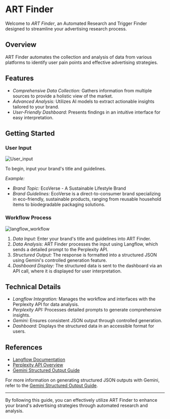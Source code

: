 # ART Finder

Welcome to *ART Finder*, an Automated Research and Trigger Finder designed to streamline your advertising research process.

## Overview

ART Finder automates the collection and analysis of data from various platforms to identify user pain points and effective advertising strategies.

## Features

- *Comprehensive Data Collection:* Gathers information from multiple sources to provide a holistic view of the market.
- *Advanced Analysis:* Utilizes AI models to extract actionable insights tailored to your brand.
- *User-Friendly Dashboard:* Presents findings in an intuitive interface for easy interpretation.

## Getting Started

### User Input

![User_input](findart/src/Readme_images/User_input.png)

To begin, input your brand's title and guidelines.

*Example:*

- *Brand Topic:* EcoVerse - A Sustainable Lifestyle Brand
- *Brand Guidelines:* EcoVerse is a direct-to-consumer brand specializing in eco-friendly, sustainable products, ranging from reusable household items to biodegradable packaging solutions.

### Workflow Process

![langflow_workflow](findart\src\Readme_images\langflow_workflow.png)

1. *Data Input:* Enter your brand's title and guidelines into ART Finder.
2. *Data Analysis:* ART Finder processes the input using Langflow, which sends a detailed prompt to the Perplexity API.
3. *Structured Output:* The response is formatted into a structured JSON using Gemini's controlled generation feature.
4. *Dashboard Display:* The structured data is sent to the dashboard via an API call, where it is displayed for user interpretation.

## Technical Details

- *Langflow Integration:* Manages the workflow and interfaces with the Perplexity API for data analysis.
- *Perplexity API:* Processes detailed prompts to generate comprehensive insights.
- *Gemini:* Ensures consistent JSON output through controlled generation.
- *Dashboard:* Displays the structured data in an accessible format for users.

## References

- [Langflow Documentation](https://docs.langflow.org/)
- [Perplexity API Overview](https://www.perplexity.ai/)
- [Gemini Structured Output Guide](https://ai.google.dev/gemini-api/docs/structured-output)

For more information on generating structured JSON outputs with Gemini, refer to the [Gemini Structured Output Guide](https://ai.google.dev/gemini-api/docs/structured-output).

---

By following this guide, you can effectively utilize ART Finder to enhance your brand's advertising strategies through automated research and analysis.